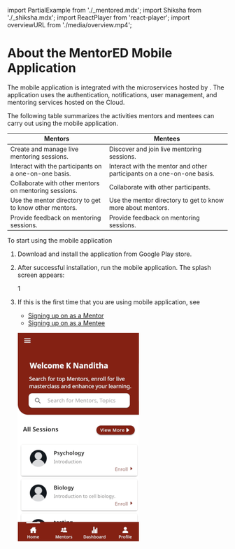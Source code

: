 import PartialExample from './_mentored.mdx';
import Shiksha from './_shiksha.mdx';
import ReactPlayer from 'react-player';
import overviewURL from './media/overview.mp4';

# About the MentorED Mobile Application

The <PartialExample mentored /> mobile application is integrated with the microservices hosted by <Shiksha shiksha />. The application uses the authentication, notifications, user management, and mentoring services hosted on the <Shiksha shiksha /> Cloud. 

The following table summarizes the activities mentors and mentees can carry out using the <PartialExample mentored /> mobile application.



| Mentors | Mentees |
| ----------- | ----------- |
| Create and manage live mentoring sessions.| Discover and join live mentoring sessions. |
| Interact with the participants on a one-on-one basis. | Interact with the mentor and other participants on a one-on-one basis.|
| Collaborate with other mentors on mentoring sessions. | Collaborate with other participants. |
| Use the mentor directory to get to know other mentors. | Use the mentor directory to get to know more about mentors.|
|Provide feedback on mentoring sessions.| Provide feedback on mentoring sessions.|


To start using the <PartialExample mentored /> mobile application
1. Download and install the <PartialExample mentored /> application from Google Play store.
2. After successful installation, run the mobile application. The <PartialExample mentored /> splash screen appears: 

   <div class="screenshot">

    <ReactPlayer playing controls url={overviewURL} loop="false" /> 1

   </div>

3. If this is the first time that you are using <PartialExample mentored /> mobile application, see 
   * [Signing up on <PartialExample mentored /> as a Mentor](signing-up-as-a-mentor)
   * [Signing up on <PartialExample mentored /> as a Mentee](signing-up-as-a-mentee)

   ![homepage](media/welcome.png)





